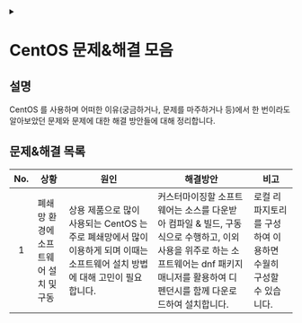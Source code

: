 <link rel="stylesheet" type="text/css" href="/css/header.css">
<link rel="stylesheet" type="text/css" href="/css/bootstrap/5.3.0-alpha1/bootstrap.css">
<div class="sticky-top bg-white pt-1 pb-2" id="header-div-max"></div>
<details id="display-none"><summary></summary>
  <script src="/js/header.js" defer="defer"></script>
  <script src="/js/bootstrap/5.3.0-alpha1/bootstrap.bundle.js" defer="defer"></script>
</details>

# CentOS 문제&해결 모음
## 설명
CentOS 를 사용하며 어떠한 이유(궁금하거나, 문제를 마주하거나 등)에서 한 번이라도 알아보았던 문제와 문제에 대한 해결 방안들에 대해 정리합니다.

## 문제&해결 목록

| No. | 상황 | 원인 | 해결방안 | 비고 |
| :---: | --- | --- | --- | --- |
| 1 | 폐쇄망 환경에 소프트웨어 설치 및 구동 | 상용 제품으로 많이 사용되는 CentOS 는 주로 폐쇄망에서 많이 이용하게 되며 이때는 소프트웨어 설치 방법에 대해 고민이 필요합니다. | 커스터마이징할 소프트웨어는 소스를 다운받아 컴파일 & 빌드, 구동 식으로 수행하고, 이외 사용을 위주로 하는 소프트웨어는 dnf 패키지 매니저를 활용하여 디펜던시를 함께 다운로드하여 설치합니다. | 로컬 리파지토리를 구성하여 이용하면 수월히 구성할 수 있습니다. |
